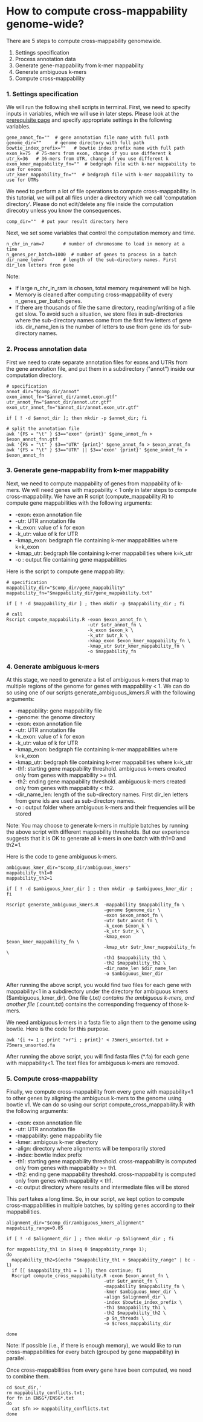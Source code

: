 # How to compute cross-mappability genome-wide?
There are 5 steps to compute cross-mappability genomewide.
1. Settings specification
2. Process annotation data
3. Generate gene-mappability from k-mer mappability
4. Generate ambiguous k-mers
5. Compute cross-mappability


### 1. Settings specification
We will run the following shell scripts in terminal. First, we need to specify inputs in variables, which we will use in later steps. Please look at the [prerequisite page](https://github.com/battle-lab/crossmap/blob/master/prerequisites.md) and specify appropriate settings in the following variables.

```shell
gene_annot_fn=""  # gene annotation file name with full path
genome_dir=""     # genome directory with full path
bowtie_index_prefix=""   # bowtie index prefix name with full path
exon_k=75  # 75-mers from exon, change if you use different k
utr_k=36   # 36-mers from UTR, change if you use different k
exon_kmer_mappability_fn=""  # bedgraph file with k-mer mappability to use for exons
utr_kmer_mappability_fn=""  # bedgraph file with k-mer mappability to use for UTRs
```

We need to perform a lot of file operations to compute cross-mappability. In this tutorial, we will put all files under a directory which we call 'computation directory'. Please do not edit/delete any file inside the computation direcotry unless you know the consequences.
```shell
comp_dir=""  # put your result directory here
```


Next, we set some variables that control the computation memory and time. 
```shell
n_chr_in_ram=7       # number of chromosome to load in memory at a time
n_genes_per_batch=1000  # number of genes to process in a batch
dir_name_len=7       # length of the sub-directory names. First dir_len letters from gene
```
Note: 
- If large n_chr_in_ram is chosen, total memory requirement will be high.
- Memory is cleaned after computing cross-mappability of every n_genes_per_batch genes.
- If there are thousands of file the same directory, reading/writing of a file get slow. To avoid such a situation, we store files in sub-directories where the sub-directory names come from the first few letters of gene ids. dir_name_len is the number of letters to use from gene ids for sub-directory names.


### 2. Process annotation data
First we need to crate separate annotation files for exons and UTRs from the gene annotation file, and put them in a subdirectory ("annot") inside our computation directory.

```shell
# specification
annot_dir="$comp_dir/annot"
exon_annot_fn="$annot_dir/annot.exon.gtf"
utr_annot_fn="$annot_dir/annot.utr.gtf"
exon_utr_annot_fn="$annot_dir/annot.exon_utr.gtf"

if [ ! -d $annot_dir ]; then mkdir -p $annot_dir; fi

# split the annotation file
awk '{FS = "\t" } $3=="exon" {print}' $gene_annot_fn > $exon_annot_fnn.gtf
awk '{FS = "\t" } $3=="UTR" {print}' $gene_annot_fn > $exon_annot_fn
awk '{FS = "\t" } $3=="UTR" || $3=='exon' {print}' $gene_annot_fn > $exon_annot_fn
```


### 3. Generate gene-mappability from k-mer mappability
Next, we need to compute mappability of genes from mappability of k-mers. We will need genes with mappability < 1 only in later steps to compute cross-mappability. We have an R script (compute_mappability.R) to compute gene mappabilities with the following arguments: 

 - -exon: exon annotation file
 - -utr: UTR annotation file
 - -k_exon: value of k for exon
 - -k_utr: value of k for UTR
 - -kmap_exon: bedgraph file containing k-mer mappabilities where k=k_exon
 - -kmap_utr: bedgraph file containing k-mer mappabilities where k=k_utr
 - -o : output file containing gene mappabilities

Here is the script to compute gene mappability:
```shell
# specification
mappability_dir="$comp_dir/gene_mappability"
mappability_fn="$mappability_dir/gene_mappability.txt"

if [ ! -d $mappability_dir ] ; then mkdir -p $mappability_dir ; fi

# call 
Rscript compute_mappability.R -exon $exon_annot_fn \
                              -utr $utr_annot_fn \
                              -k_exon $exon_k \
                              -k_utr $utr_k \
                              -kmap_exon $exon_kmer_mappability_fn \
                              -kmap_utr $utr_kmer_mappability_fn \
                              -o $mappability_fn
```

### 4. Generate ambiguous k-mers
At this stage, we need to generate a list of ambiguous k-mers that map to multiple regions of the genome for genes with mappability < 1. We can do so using one of our scripts generate_ambiguous_kmers.R with the following arguments:
 - -mappability: gene mappability file
 - -genome: the genome directory
 - -exon: exon annotation file
 - -utr: UTR annotation file
 - -k_exon: value of k for exon
 - -k_utr: value of k for UTR
 - -kmap_exon: bedgraph file containing k-mer mappabilities where k=k_exon
 - -kmap_utr: bedgraph file containing k-mer mappabilities where k=k_utr
 - -th1: starting gene mappability threshold. ambiguous k-mers created only from genes with mappability >= th1.
 - -th2: ending gene mappability threshold. ambiguous k-mers created only from genes with mappability < th2.
 - -dir_name_len: length of the sub-directory names. First dir_len letters from gene ids are used as sub-directory names.
 - -o : output folder where ambiguous k-mers and their frequencies will be stored

Note: You may choose to generate k-mers in multiple batches by running the above script with different mappability thresholds. But our experience suggests that it is OK to generate all k-mers in one batch with th1=0 and th2=1.

Here is the code to gene ambiguous k-mers.
```shell
ambiguous_kmer_dir="$comp_dir/ambiguous_kmers"
mappability_th1=0
mappability_th2=1

if [ ! -d $ambiguous_kmer_dir ] ; then mkdir -p $ambiguous_kmer_dir ; fi

Rscript generate_ambiguous_kmers.R  -mappability $mappability_fn \
                                    -genome $genome_dir \
                                    -exon $exon_annot_fn \
                                    -utr $utr_annot_fn \
                                    -k_exon $exon_k \
                                    -k_utr $utr_k \
                                    -kmap_exon $exon_kmer_mappability_fn \
                                    -kmap_utr $utr_kmer_mappability_fn \
                                    -th1 $mappability_th1 \
                                    -th2 $mappability_th2 \
                                    -dir_name_len $dir_name_len
                                    -o $ambiguous_kmer_dir
```
After running the above script, you would find two files for each gene with mappability<1 in a subdirectory under the directory for ambiguous kmers ($ambiguous_kmer_dir). One file (*.txt) contains the ambiguous k-mers, and another file (*.count.txt) contains the corresponding frequency of those k-mers.

We need ambiguous k-mers in a fasta file to align them to the genome using bowtie. Here is the code for this purpose.
```shell
awk '{i += 1 ; print ">r"i ; print}' < 75mers_unsorted.txt > 75mers_unsorted.fa
```
After running the above script, you will find fasta files (\*.fa) for each gene with mappability<1. The text files for ambiguous k-mers are removed.




### 5. Compute cross-mappability
Finally, we compute cross-mappability from every gene with mappability<1 to other genes by aligning the ambiguous k-mers to the genome using bowtie v1. We can do so using our script compute_cross_mappability.R with the following arguments:

 - -exon: exon annotation file
 - -utr: UTR annotation file
 - -mappability: gene mappability file
 - -kmer: ambigous k-mer directory
 - -align: directory where alignments will be temporarily stored
 - -index: bowtie index prefix
 - -th1: starting gene mappability threshold. cross-mappability is computed only from genes with mappability >= th1.
 - -th2: ending gene mappability threshold. cross-mappability is computed only from genes with mappability < th1.
 - -o: output directory where results and intermediate files will be stored

This part takes a long time. So, in our script, we kept option to compute cross-mappabilities in multiple batches, by spliting genes according to their mappabilities. 
```shell
alignment_dir="$comp_dir/ambiguous_kmers_alignment"
mappabiity_range=0.05

if [ ! -d $alignment_dir ] ; then mkdir -p $alignment_dir ; fi

for mappability_th1 in $(seq 0 $mappabiity_range 1); 
do
  mappability_th2=$(echo "$mappability_th1 + $mappabiity_range" | bc -l)
  if [[ $mappability_th1 = 1 ]]; then continue; fi
  Rscript compute_cross_mappability.R -exon $exon_annot_fn \
                                    -utr $utr_annot_fn \
                                    -mappability $mappability_fn \
                                    -kmer $ambiguous_kmer_dir \
                                    -align $alignment_dir \
                                    -index $bowtie_index_prefix \
                                    -th1 $mappability_th1 \
                                    -th2 $mappability_th2 \
                                    -p $n_threads \
                                    -o $cross_mappability_dir

done
```
Note: If possible (i.e., if there is enough memory), we would like to run cross-mappabilities for every batch (grouped by gene mappability) in parallel.

Once cross-mappabilities from every gene have been computed, we need to combine them.
```shell
cd $out_dir,'
rm mappability_conflicts.txt; 
for fn in ENSG*/ENSG*.txt
do 
  cat $fn >> mappability_conflicts.txt
done
```
